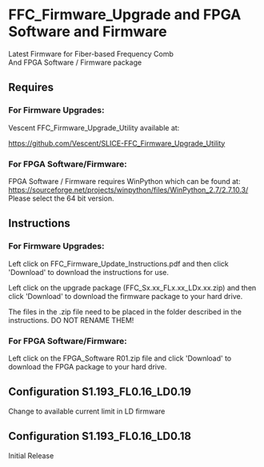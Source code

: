 # FFC_Firmware_Upgrade and FPGA Software and Firmware
Latest Firmware for Fiber-based Frequency Comb  
And FPGA Software / Firmware package
## Requires 
  ### For Firmware Upgrades:
  Vescent FFC_Firmware_Upgrade_Utility available at:
  
  https://github.com/Vescent/SLICE-FFC_Firmware_Upgrade_Utility

  ### For FPGA Software/Firmware:
  FPGA Software / Firmware requires WinPython which can be found at:
  https://sourceforge.net/projects/winpython/files/WinPython_2.7/2.7.10.3/  
  Please select the 64 bit version.
  
## Instructions
  ### For Firmware Upgrades:
  Left click on FFC_Firmware_Update_Instructions.pdf and then click 'Download' to download the instructions for use.

  Left click on the upgrade package (FFC_Sx.xx_FLx.xx_LDx.xx.zip) and then click 'Download' to download the firmware package to your hard drive.
  
  The files in the .zip file need to be placed in the folder described in the instructions. DO NOT RENAME THEM!
### For FPGA Software/Firmware:
  Left click on the FPGA_Software R01.zip file and click 'Download' to download the FPGA package to your hard drive.


## Configuration S1.193_FL0.16_LD0.19
  Change to available current limit in LD firmware
## Configuration S1.193_FL0.16_LD0.18
  Initial Release
